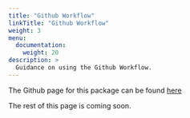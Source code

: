 ```yaml
---
title: "Github Workflow"
linkTitle: "Github Workflow"
weight: 3
menu:
  documentation:
    weight: 20
description: >
  Guidance on using the Github Workflow.
---
```


The Github page for this package can be found 
[here](https://github.com/british-oceanographic-data-centre/COAsT)

The rest of this page is coming soon.